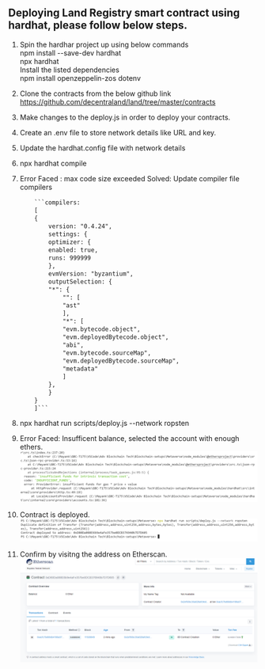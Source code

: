 ## Deploying Land Registry smart contract using hardhat, please follow below steps.

1.  Spin the hardhar project up using below commands  
	npm install --save-dev hardhat  
	npx hardhat  
	Install the listed dependencies  
	npm install openzeppelin-zos dotenv  
2.  Clone the contracts from the below github link https://github.com/decentraland/land/tree/master/contracts
3.  Make changes to the deploy.js in order to deploy your contracts.
4.  Create an .env file to store network details like URL and key.
5.  Update the hardhat.config file with network details
6.  npx hardhat compile
7.  Error Faced : max code size exceeded Solved: Update compiler file compilers  

            ```compilers: 
            [
            {
                version: "0.4.24",
                settings: {
                optimizer: {
                enabled: true,
                runs: 999999
                },
                evmVersion: "byzantium", 
                outputSelection: {
                "*": {
                    "": [
                    "ast"
                    ],
                    "*": [
                    "evm.bytecode.object",
                    "evm.deployedBytecode.object",
                    "abi",
                    "evm.bytecode.sourceMap",
                    "evm.deployedBytecode.sourceMap",
                    "metadata"
                    ]
                },
                }
            }
            ]```

8.  npx hardhat run scripts/deploy.js --network ropsten

9.  Error Faced: Insufficent balance, selected the account with enough ethers. 
    ![Screenshot](../Metaverse/imgs/Insufficentbalance.PNG)
10. Contract is deployed.
    ![Screenshot](../Metaverse/imgs/Deployed.PNG)
11. Confirm by visitng the address on Etherscan.
    ![Screenshot](../Metaverse/imgs/Etherscan.PNG)

